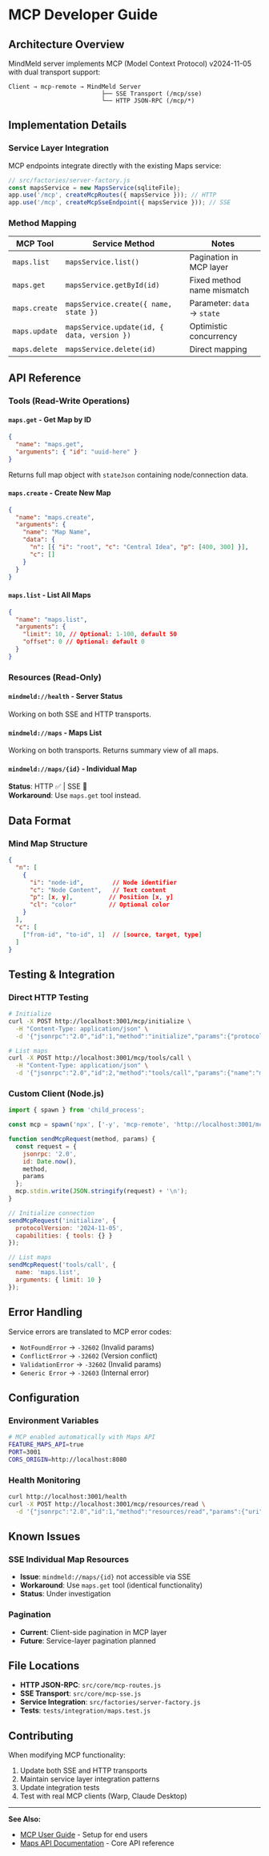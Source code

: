 # MCP Developer Guide

## Architecture Overview

MindMeld server implements MCP (Model Context Protocol) v2024-11-05 with dual transport support:

```
Client → mcp-remote → MindMeld Server
                          ├── SSE Transport (/mcp/sse)
                          └── HTTP JSON-RPC (/mcp/*)
```

## Implementation Details

### Service Layer Integration

MCP endpoints integrate directly with the existing Maps service:

```javascript
// src/factories/server-factory.js
const mapsService = new MapsService(sqliteFile);
app.use('/mcp', createMcpRoutes({ mapsService })); // HTTP
app.use('/mcp', createMcpSseEndpoint({ mapsService })); // SSE
```

### Method Mapping

| MCP Tool      | Service Method                              | Notes                       |
| ------------- | ------------------------------------------- | --------------------------- |
| `maps.list`   | `mapsService.list()`                        | Pagination in MCP layer     |
| `maps.get`    | `mapsService.getById(id)`                   | Fixed method name mismatch  |
| `maps.create` | `mapsService.create({ name, state })`       | Parameter: `data` → `state` |
| `maps.update` | `mapsService.update(id, { data, version })` | Optimistic concurrency      |
| `maps.delete` | `mapsService.delete(id)`                    | Direct mapping              |

## API Reference

### Tools (Read-Write Operations)

#### `maps.get` - Get Map by ID

```json
{
  "name": "maps.get",
  "arguments": { "id": "uuid-here" }
}
```

Returns full map object with `stateJson` containing node/connection data.

#### `maps.create` - Create New Map

```json
{
  "name": "maps.create",
  "arguments": {
    "name": "Map Name",
    "data": {
      "n": [{ "i": "root", "c": "Central Idea", "p": [400, 300] }],
      "c": []
    }
  }
}
```

#### `maps.list` - List All Maps

```json
{
  "name": "maps.list",
  "arguments": {
    "limit": 10, // Optional: 1-100, default 50
    "offset": 0 // Optional: default 0
  }
}
```

### Resources (Read-Only)

#### `mindmeld://health` - Server Status

Working on both SSE and HTTP transports.

#### `mindmeld://maps` - Maps List

Working on both transports. Returns summary view of all maps.

#### `mindmeld://maps/{id}` - Individual Map

**Status**: HTTP ✅ | SSE 🔧  
**Workaround**: Use `maps.get` tool instead.

## Data Format

### Mind Map Structure

```json
{
  "n": [
    {
      "i": "node-id",        // Node identifier
      "c": "Node Content",   // Text content
      "p": [x, y],          // Position [x, y]
      "cl": "color"         // Optional color
    }
  ],
  "c": [
    ["from-id", "to-id", 1]  // [source, target, type]
  ]
}
```

## Testing & Integration

### Direct HTTP Testing

```bash
# Initialize
curl -X POST http://localhost:3001/mcp/initialize \
  -H "Content-Type: application/json" \
  -d '{"jsonrpc":"2.0","id":1,"method":"initialize","params":{"protocolVersion":"2024-11-05","capabilities":{"tools":{}}}}'

# List maps
curl -X POST http://localhost:3001/mcp/tools/call \
  -H "Content-Type: application/json" \
  -d '{"jsonrpc":"2.0","id":2,"method":"tools/call","params":{"name":"maps.list","arguments":{"limit":5}}}'
```

### Custom Client (Node.js)

```javascript
import { spawn } from 'child_process';

const mcp = spawn('npx', ['-y', 'mcp-remote', 'http://localhost:3001/mcp/sse']);

function sendMcpRequest(method, params) {
  const request = {
    jsonrpc: '2.0',
    id: Date.now(),
    method,
    params
  };
  mcp.stdin.write(JSON.stringify(request) + '\n');
}

// Initialize connection
sendMcpRequest('initialize', {
  protocolVersion: '2024-11-05',
  capabilities: { tools: {} }
});

// List maps
sendMcpRequest('tools/call', {
  name: 'maps.list',
  arguments: { limit: 10 }
});
```

## Error Handling

Service errors are translated to MCP error codes:

- `NotFoundError` → `-32602` (Invalid params)
- `ConflictError` → `-32602` (Version conflict)
- `ValidationError` → `-32602` (Invalid params)
- `Generic Error` → `-32603` (Internal error)

## Configuration

### Environment Variables

```bash
# MCP enabled automatically with Maps API
FEATURE_MAPS_API=true
PORT=3001
CORS_ORIGIN=http://localhost:8080
```

### Health Monitoring

```bash
curl http://localhost:3001/health
curl -X POST http://localhost:3001/mcp/resources/read \
  -d '{"jsonrpc":"2.0","id":1,"method":"resources/read","params":{"uri":"mindmeld://health"}}'
```

## Known Issues

### SSE Individual Map Resources

- **Issue**: `mindmeld://maps/{id}` not accessible via SSE
- **Workaround**: Use `maps.get` tool (identical functionality)
- **Status**: Under investigation

### Pagination

- **Current**: Client-side pagination in MCP layer
- **Future**: Service-layer pagination planned

## File Locations

- **HTTP JSON-RPC**: `src/core/mcp-routes.js`
- **SSE Transport**: `src/core/mcp-sse.js`
- **Service Integration**: `src/factories/server-factory.js`
- **Tests**: `tests/integration/maps.test.js`

## Contributing

When modifying MCP functionality:

1. Update both SSE and HTTP transports
2. Maintain service layer integration patterns
3. Update integration tests
4. Test with real MCP clients (Warp, Claude Desktop)

---

**See Also:**

- [MCP User Guide](mcp-user-guide.md) - Setup for end users
- [Maps API Documentation](maps-api.md) - Core API reference
